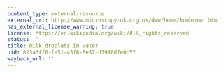 ```yaml
---
content_type: external-resource
external_url: http://www.microscopy-uk.org.uk/dww/home/hombrown.htm
has_external_license_warning: true
license: https://en.wikipedia.org/wiki/All_rights_reserved
status: ''
title: milk droplets in water
uid: 823a3ff6-fe51-43f6-8e57-d7980d7e0c57
wayback_url: ''
---
```

